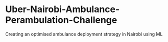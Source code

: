 # Uber-Nairobi-Ambulance-Perambulation-Challenge
Creating an optimised ambulance deployment strategy in Nairobi using ML
